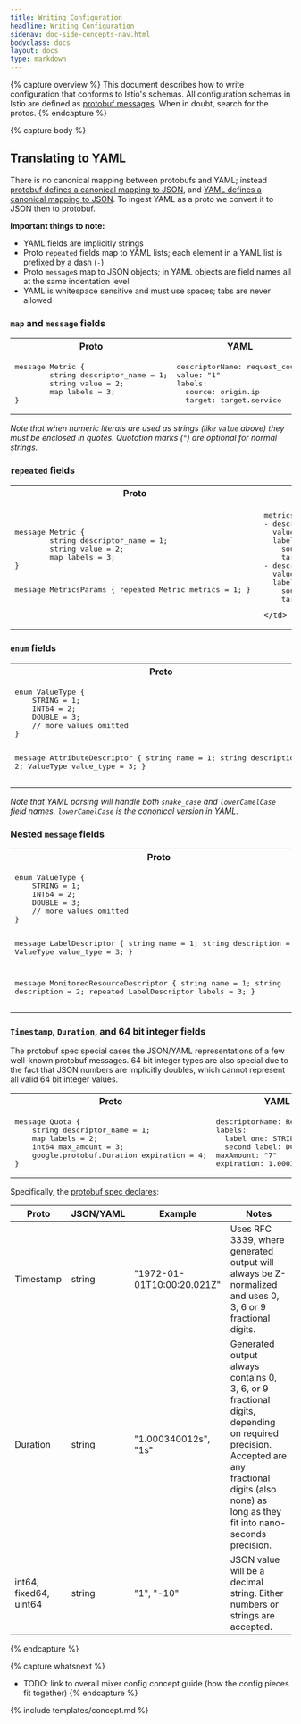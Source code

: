 ```yaml
---
title: Writing Configuration
headline: Writing Configuration
sidenav: doc-side-concepts-nav.html
bodyclass: docs
layout: docs
type: markdown
---
```


{% capture overview %}
This document describes how to write configuration that conforms to Istio's schemas. All configuration schemas in Istio are defined as [protobuf messages](https://developers.google.com/protocol-buffers/docs/proto3). When in doubt, search for the protos.
{% endcapture %}

{% capture body %}

## Translating to YAML
There is no canonical mapping between protobufs and YAML; instead [protobuf defines a canonical mapping to JSON](https://developers.google.com/protocol-buffers/docs/proto3#json), and [YAML defines a canonical mapping to JSON](http://yaml.org/spec/1.2/spec.html#id2759572). To ingest YAML as a proto we convert it to JSON then to  protobuf.

**Important things to note:**
- YAML fields are implicitly strings
- Proto `repeated` fields map to YAML lists; each element in a YAML list is prefixed by a dash (`-`)
- Proto `message`s map to JSON objects; in YAML objects are field names all at the same indentation level
- YAML is whitespace sensitive and must use spaces; tabs are never allowed

### `map` and `message` fields

<table>
  <tbody>
  <tr>
    <th>Proto</th>
    <th>YAML</th>
  </tr>
  <tr>
    <td>
<pre>
message Metric {
        string descriptor_name = 1;
        string value = 2;
        map<string, string> labels = 3;
}
</pre>
    </td>
    <td>
<pre>
descriptorName: request_count
value: "1"
labels:
  source: origin.ip
  target: target.service
</pre>
    </td>
  </tr>
</tbody>
</table>

*Note that when numeric literals are used as strings (like `value` above) they must be enclosed in quotes. Quotation marks (`"`) are optional for normal strings.*

### `repeated` fields

<table>
  <tbody>
  <tr>
    <th>Proto</th>
    <th>YAML</th>
  </tr>
  <tr>
    <td>
<pre>
message Metric {
        string descriptor_name = 1;
        string value = 2;
        map<string, string> labels = 3;
}

message MetricsParams {
    repeated Metric metrics = 1;
}
</pre>
    </td>
    <td>
<pre>
metrics:
- descriptorName: request_count
  value: "1"
  labels:
    source: origin.ip
    target: target.service
- descriptorName: request_latency
  value: response.duration
  labels:
    source: origin.ip
    target: target.service
</pre>
    </td>
  </tr>
</tbody>
</table>

### `enum` fields

<table>
  <tbody>
    <tr>
      <th>Proto</th>
      <th>YAML</th>
    </tr>
    <tr>
      <td>
<pre>
enum ValueType {
    STRING = 1;
    INT64 = 2;
    DOUBLE = 3;
    // more values omitted
}

message AttributeDescriptor {
    string name = 1;
    string description = 2;
    ValueType value_type = 3;
}
</pre>
      </td>
      <td>
<pre>
name: request.duration
value_type: INT64
</pre>

or

<pre>
name: request.duration
valueType: INT64
</pre>
      </td>
    </tr>
  </tbody>
</table>

*Note that YAML parsing will handle both `snake_case` and `lowerCamelCase` field names. `lowerCamelCase` is the canonical version in YAML.*

### Nested `message` fields

<table>
  <tbody>
    <tr>
      <th>Proto</th>
      <th>YAML</th>
    </tr>
    <tr>
      <td>
<pre>
enum ValueType {
    STRING = 1;
    INT64 = 2;
    DOUBLE = 3;
    // more values omitted
}

message LabelDescriptor {
    string name = 1;
    string description = 2;
    ValueType value_type = 3;
}

message MonitoredResourceDescriptor {
  string name = 1;
  string description = 2;
  repeated LabelDescriptor labels = 3;
}
</pre>
      </td>
      <td>
<pre>
name: My Monitored Resource
labels:
- name: label one
  valueType: STRING
- name: second label
  valueType: DOUBLE
</pre>
      </td>
    </tr>
  </tbody>
</table>

### `Timestamp`, `Duration`, and 64 bit integer fields

The protobuf spec special cases the JSON/YAML representations of a few well-known protobuf messages. 64 bit integer types are also special due to the fact that JSON numbers are implicitly doubles, which cannot represent all valid 64 bit integer values.

<table>
  <tbody>
    <tr>
      <th>Proto</th>
      <th>YAML</th>
    </tr>
    <tr>
      <td>
<pre>
message Quota {
    string descriptor_name = 1;
    map<string, string> labels = 2;
    int64 max_amount = 3;
    google.protobuf.Duration expiration = 4;
}
</pre>
      </td>
      <td>
<pre>
descriptorName: RequestCount
labels:
  label one: STRING
  second label: DOUBLE
maxAmount: "7"
expiration: 1.000340012s
</pre>
      </td>
    </tr>
  </tbody>
</table>

Specifically, the [protobuf spec declares](https://developers.google.com/protocol-buffers/docs/proto3#json):

| Proto | JSON/YAML | Example | Notes |
| --- | --- | --- | --- |
| Timestamp | string | "1972-01-01T10:00:20.021Z" | Uses RFC 3339, where generated output will always be Z-normalized and uses 0, 3, 6 or 9 fractional digits. |
| Duration | string | "1.000340012s", "1s" | Generated output always contains 0, 3, 6, or 9 fractional digits, depending on required precision. Accepted are any fractional digits (also none) as long as they fit into nano-seconds precision. |
| int64, fixed64, uint64 | string | "1", "-10" | JSON value will be a decimal string. Either numbers or strings are accepted.|


{% endcapture %}

{% capture whatsnext %}
* TODO: link to overall mixer config concept guide (how the config pieces fit together)
{% endcapture %}

{% include templates/concept.md %}